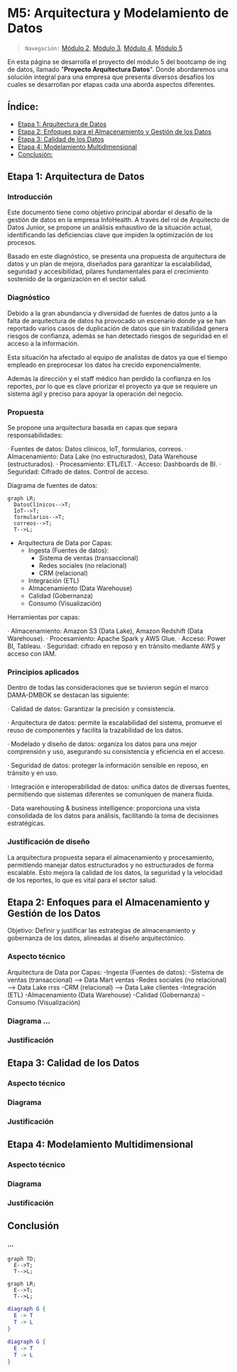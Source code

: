 # M5: Arquitectura y Modelamiento de Datos

> `Navegación:` [Módulo 2](https://github.com/git-jrm/ing-datos-M2), [Módulo 3](https://github.com/git-jrm/ing-datos-M3), [Módulo 4](https://github.com/git-jrm/ing-datos-M4), [Módulo 5](https://github.com/git-jrm/ing-datos-M5)

En esta página se desarrolla el proyecto del módulo 5 del bootcamp de ing de datos, llamado "**Proyecto Arquitectura Datos**". Donde abordaremos una solución integral para una empresa que presenta diversos desafíos los cuales se desarrollan por etapas cada una aborda aspectos diferentes.

## Índice:
- [Etapa 1: Arquitectura de Datos](#)
- [Etapa 2: Enfoques para el Almacenamiento y Gestión de los Datos](#)
- [Etapa 3: Calidad de los Datos](#)
- [Etapa 4: Modelamiento Multidimensional](#)
- [Conclusión: ](#)

## Etapa 1: Arquitectura de Datos

### Introducción

Este documento tiene como objetivo principal abordar el desafío de la gestión de datos en la empresa InfoHealth. A través del rol de Arquitecto de Datos Junior, se propone un análisis exhaustivo de la situación actual, identificando las deficiencias clave que impiden la optimización de los procesos. 

Basado en este diagnóstico, se presenta una propuesta de arquitectura de datos y un plan de mejora, diseñados para garantizar la escalabilidad, seguridad y accesibilidad, pilares fundamentales para el crecimiento sostenido de la organización en el sector salud.

### Diagnóstico

Debido a la gran abundancia y diversidad de fuentes de datos junto a la falta de arquitectura de datos ha provocado un escenario donde ya se han reportado varios casos de duplicación de datos que sin trazabilidad genera riesgos de confianza, además se han detectado riesgos de seguridad en el acceso a la información.

Esta situación ha afectado al equipo de analistas de datos ya que el tiempo empleado en preprocesar los datos ha crecido exponencialmente.

Además la dirección y el staff médico han perdido la confianza en los reportes, por lo que es clave priorizar el proyecto ya que se requiere un sistema ágil y preciso para apoyar la operación del negocio.

### Propuesta

Se propone una arquitectura basada en capas que separa responsabilidades:

· Fuentes de datos: Datos clínicos, IoT, formularios, correos.
· Almacenamiento: Data Lake (no estructurados), Data Warehouse (estructurados).
· Procesamiento: ETL/ELT.
· Acceso: Dashboards de BI.
· Seguridad: Cifrado de datos. Control de acceso.

Diagrama de fuentes de datos:
```mermaid
graph LR;
  DatosClínicos-->T;
  IoT-->T;
  formularios-->T;
  correos-->T;
  T-->L;
```

- Arquitectura de Data por Capas:
  - Ingesta (Fuentes de datos):
    - Sistema de ventas (transaccional)
    - Redes sociales (no relacional)
    - CRM (relacional)
  - Integración (ETL)
  - Almacenamiento (Data Warehouse)
  - Calidad (Gobernanza)
  - Consumo (Visualización)

Herramientas por capas:

· Almacenamiento: Amazon S3 (Data Lake), Amazon Redshift (Data Warehouse).
· Procesamiento: Apache Spark y AWS Glue.
· Acceso: Power BI, Tableau.
· Seguridad: cifrado en reposo y en tránsito mediante AWS y acceso con IAM.

### Principios aplicados

Dentro de todas las consideraciones que se tuvieron según el marco DAMA-DMBOK se destacan las siguiente:

· Calidad de datos: Garantizar la precisión y consistencia.

· Arquitectura de datos: permite la escalabilidad del sistema, promueve el reuso de componentes y facilita la trazabilidad de los datos.

· Modelado y diseño de datos: organiza los datos para una mejor comprensión y uso, asegurando su consistencia y eficiencia en el acceso.

· Seguridad de datos: proteger la información sensible en reposo, en tránsito y en uso.

· Integración e interoperabilidad de datos: unifica datos de diversas fuentes, permitiendo que sistemas diferentes se comuniquen de manera fluida.

· Data warehousing & business intelligence: proporciona una vista consolidada de los datos para análisis, facilitando la toma de decisiones estratégicas.

### Justificación de diseño

La arquitectura propuesta separa el almacenamiento y procesamiento, permitiendo manejar datos estructurados y no estructurados de forma escalable. Esto mejora la calidad de los datos, la seguridad y la velocidad de los reportes, lo que es vital para el sector salud.


## Etapa 2: Enfoques para el Almacenamiento y Gestión de los Datos

Objetivo: Definir y justificar las estrategias de almacenamiento y gobernanza de los datos, alineadas al diseño arquitectónico.

### Aspecto técnico

Arquitectura de Data por Capas: 
  -Ingesta (Fuentes de datos):
    -Sistema de ventas (transaccional) --> Data Mart ventas
    -Redes sociales (no relacional) --> Data Lake rrss
    -CRM (relacional) --> Data Lake clientes
  -Integración (ETL)
  -Almacenamiento (Data Warehouse)
  -Calidad (Gobernanza)
  -Consumo (Visualización)

### Diagrama ...

### Justificación


## Etapa 3: Calidad de los Datos

### Aspecto técnico

### Diagrama

### Justificación


## Etapa 4: Modelamiento Multidimensional

### Aspecto técnico

### Diagrama

### Justificación


## Conclusión


#### ...


```mermaid
graph TD;
  E-->T;
  T-->L;
```

```mermaid
graph LR;
  E-->T;
  T-->L;
```

```dot
diagraph G {
  E -> T
  T -> L
}
```
```dot (enfine="circo")
diagraph G {
  E -> T
  T -> L
}
```
